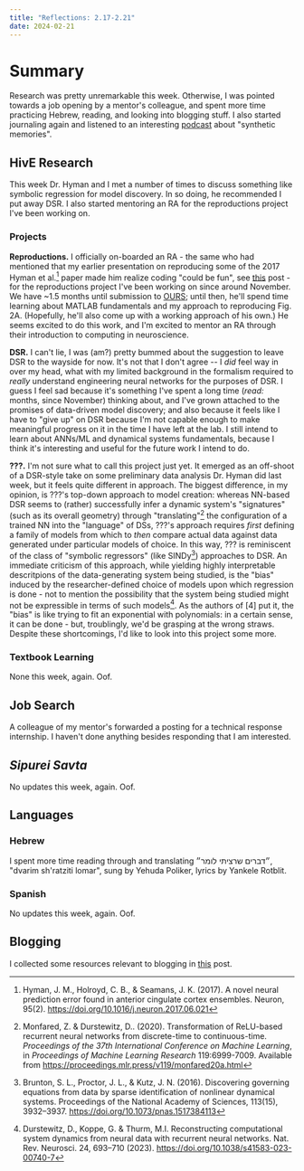 ```yaml
---
title: "Reflections: 2.17-2.21"
date: 2024-02-21
---
```

# Summary 
Research was pretty unremarkable this week. Otherwise, I was pointed towards a job opening by a mentor's colleague, and spent more time practicing Hebrew, reading, and looking into blogging stuff. I also started journaling again and listened to an interesting [podcast](https://www.npr.org/2025/01/24/1226561694/ted-radio-hour-future-of-memory-technology) about "synthetic memories".  

## HivE Research
This week Dr. Hyman and I met a number of times to discuss something like symbolic regression for model discovery. In so doing, he recommended I put away DSR. I also started mentoring an RA for the reproductions project I've been working on. 

### Projects
**Reproductions.** I officially on-boarded an RA - the same who had mentioned that my earlier presentation on reproducing some of the 2017 Hyman et al.[^1] paper made him realize coding "could be fun", see [this](2024-02-14-reflections.md) post - for the reproductions project I've been working on since around November. We have ~1.5 months until submission to [OURS](https://www.unlv.edu/our/research-symposia); until then, he'll spend time learning about MATLAB fundamentals and my approach to reproducing Fig. 2A. (Hopefully, he'll also come up with a working approach of his own.) He seems excited to do this work, and I'm excited to mentor an RA through their introduction to computing in neuroscience.  

**DSR.** I can't lie, I was (am?) pretty bummed about the suggestion to leave DSR to the wayside for now. It's not that I don't agree -- I *did* feel way in over my head, what with my limited background in the formalism required to *really* understand engineering neural networks for the purposes of DSR. I guess I feel sad because it's something I've spent a long time (*read:* months, since November) thinking about, and I've grown attached to the promises of data-driven model discovery; and also because it feels like I have to "give up" on DSR because I'm not capable enough to make meaningful progress on it in the time I have left at the lab. I still intend to learn about ANNs/ML and dynamical systems fundamentals, because I think it's interesting and useful for the future work I intend to do. 

**???.** I'm not sure what to call this project just yet. It emerged as an off-shoot of a DSR-style take on some preliminary data analysis Dr. Hyman did last week, but it feels quite different in approach. The biggest difference, in my opinion, is ???'s top-down approach to model creation: whereas NN-based DSR seems to (rather) successfully infer a dynamic system's "signatures" (such as its overall geometry) through "translating"[^2] the configuration of a trained NN into the "language" of DSs, ???'s approach requires *first* defining a family of models from which to *then* compare actual data against data generated under particular models of choice. In this way, ??? is reminiscent of the class of "symbolic regressors" (like SINDy[^3]) approaches to DSR. An immediate criticism of this approach, while yielding highly interpretable descritpions of the data-generating system being studied, is the "bias" induced by the researcher-defined choice of models upon which regression is done - not to mention the possibility that the system being studied might not be expressible in terms of such models[^4]. As the authors of [4] put it, the "bias" is like trying to fit an exponential with polynomials: in a certain sense, it can be done - but, troublingly, we'd be grasping at the wrong straws. Despite these shortcomings, I'd like to look into this project some more. 

### Textbook Learning
None this week, again. Oof. 

## Job Search
A colleague of my mentor's forwarded a posting for a technical response internship. I haven't done anything besides responding that I am interested.  

## *Sipurei Savta*
No updates this week, again. Oof. 

## Languages
### Hebrew
I spent more time reading through and translating ״דברים שרציתי לומר״, "dvarim sh'ratziti lomar", sung by Yehuda Poliker, lyrics by Yankele Rotblit.  

### Spanish
No updates this week, again. Oof. 

## Blogging
I collected some resources relevant to blogging in [this](2024-02-16-blog-resources.md) post. 

[^1]: Hyman, J. M., Holroyd, C. B., & Seamans, J. K. (2017). A novel neural prediction error found in anterior cingulate cortex ensembles. Neuron, 95(2). https://doi.org/10.1016/j.neuron.2017.06.021
[^2]: Monfared, Z. & Durstewitz, D.. (2020). Transformation of ReLU-based recurrent neural networks from discrete-time to continuous-time. *Proceedings of the 37th International Conference on Machine Learning*, in *Proceedings of Machine Learning Research* 119:6999-7009. Available from https://proceedings.mlr.press/v119/monfared20a.html
[^3]: Brunton, S. L., Proctor, J. L., & Kutz, J. N. (2016). Discovering governing equations from data by sparse identification of nonlinear dynamical systems. Proceedings of the National Academy of Sciences, 113(15), 3932–3937. https://doi.org/10.1073/pnas.1517384113 
[^4]: Durstewitz, D., Koppe, G. & Thurm, M.I. Reconstructing computational system dynamics from neural data with recurrent neural networks. Nat. Rev. Neurosci. 24, 693–710 (2023). https://doi.org/10.1038/s41583-023-00740-7
